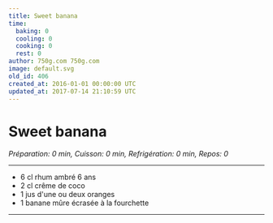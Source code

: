 ```yaml
---
title: Sweet banana
time:
  baking: 0
  cooling: 0
  cooking: 0
  rest: 0
author: 750g.com 750g.com
image: default.svg
old_id: 406
created_at: 2016-01-01 00:00:00 UTC
updated_at: 2017-07-14 21:10:59 UTC
---
```


# Sweet banana

_Préparation: 0 min, Cuisson: 0 min, Refrigération: 0 min, Repos: 0_

---

- 6 cl rhum ambré 6 ans
- 2 cl crême de coco
- 1 jus d'une ou deux oranges
- 1 banane mûre écrasée à la fourchette

---
